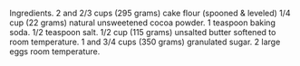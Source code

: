 Ingredients.
 2 and 2/3 cups
  (295 grams) cake flour (spooned & leveled)
   1/4 cup (22 grams)
    natural unsweetened cocoa powder.
     1 teaspoon baking soda.
      1/2 teaspoon salt. 
      1/2 cup (115 grams) unsalted butter softened to room temperature.
       1 and 3/4 cups (350 grams) granulated sugar.
        2 large eggs room temperature.